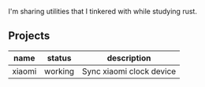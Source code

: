I'm sharing utilities that I tinkered with while studying rust.

## Projects
| name    | status  | description |
|---------|---------|-------------|
| xiaomi  | working | Sync xiaomi clock device  |

